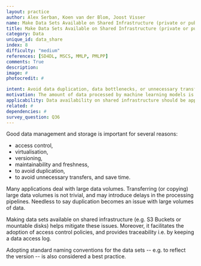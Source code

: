 ```yaml
---
layout: practice
author: Alex Serban, Koen van der Blom, Joost Visser
name: Make Data Sets Available on Shared Infrastructure (private or public)
title: Make Data Sets Available on Shared Infrastructure (private or public)
category: Data
unique_id: data_share
index: 8
difficulty: "medium"
references: [SD4DL, MSCS, MMLP, PMLPP]
comments: True
description:
image: #
photocredit: #

intent: Avoid data duplication, data bottlenecks, or unnecessary transfer of large data sets. #
motivation: The amount of data processed by machine learning models is higher than usual software systems, raising concerns related to duplication, transfer, storage, and traceability. Making the data sets available on shared infrastructure helps mitigate these issues. #
applicability: Data availability on shared infrastructure should be applied to any machine learning application.
related: #
dependencies: #
survey_question: Q36
---
```


Good data management and storage is important for several reasons:
- access control,
- virtualisation,
- versioning,
- maintainability and freshness,
- to avoid duplication,
- to avoid unnecessary transfers, and save time.

Many applications deal with large data volumes.
Transferring (or copying) large data volumes is not trivial, and may introduce delays in the processing pipelines.
Needless to say duplication becomes an issue with large volumes of data.

Making data sets available on shared infrastructure (e.g. S3 Buckets or mountable disks) helps mitigate these issues.
Moreover, it facilitates the adoption of access control policies, and provides traceability i.e. by keeping a data access log.

Adopting standard naming conventions for the data sets -- e.g. to reflect the version -- is also considered a best practice.
